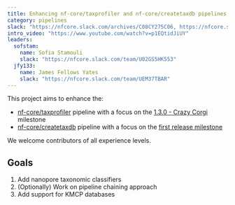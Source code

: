 ```yaml
---
title: Enhancing nf-core/taxprofiler and nf-core/createtaxdb pipelines
category: pipelines
slack: "https://nfcore.slack.com/archives/C08CY275C06, https://nfcore.slack.com/archives/C062H82UCRG"
intro_video: "https://www.youtube.com/watch?v=p1EQtidJiUY"
leaders:
  sofstam:
    name: Sofia Stamouli
    slack: "https://nfcore.slack.com/team/U02GS5HK553"
  jfy133:
    name: James Fellows Yates
    slack: "https://nfcore.slack.com/team/UEM37TBAR"
---
```


This project aims to enhance the:
  * [nf-core/taxprofiler](https://nf-co.re/taxprofiler/dev) pipeline with a focus on the [1.3.0 - Crazy Corgi](https://github.com/nf-core/taxprofiler/milestone/4) milestone
  * [nf-core/createtaxdb](https://nf-co.re/createtaxdb/dev) pipeline with a focus on the [first release milestone](https://github.com/nf-core/createtaxdb/milestone/1)

We welcome contributors of all experience levels.

## Goals

1. Add nanopore taxonomic classifiers
2. (Optionally) Work on pipeline chaining approach
3. Add support for KMCP databases
